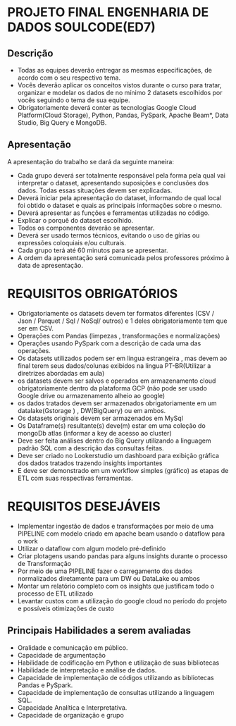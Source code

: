 # PROJETO FINAL ENGENHARIA DE DADOS SOULCODE(ED7)

## Descrição

* Todas as equipes deverão entregar as mesmas especificações, de acordo com o seu respectivo tema.
* Vocês deverão aplicar os conceitos vistos durante o curso para tratar, organizar e modelar os dados de no mínimo 2 datasets escolhidos por vocês seguindo o tema de sua equipe.
* Obrigatoriamente deverá conter as tecnologias Google Cloud Platform(Cloud Storage), Python, Pandas, PySpark, Apache Beam*, Data Studio, Big Query e MongoDB.



## Apresentação

A apresentação do trabalho se dará da seguinte maneira:

* Cada grupo deverá ser totalmente responsável pela forma pela qual vai interpretar o dataset, apresentando suposições e conclusões dos dados. Todas essas situações devem ser explicadas.
* Deverá iniciar pela apresentação do dataset, informando de qual local foi obtido o dataset e quais as principais informações sobre o mesmo.
* Deverá apresentar as funções e ferramentas utilizadas no código.
* Explicar o porquê do dataset escolhido.
* Todos os componentes deverão se apresentar.
* Deverá ser usado termos técnicos, evitando o uso de gírias ou expressões coloquiais e/ou culturais.
* Cada grupo terá até 60 minutos para se apresentar.
* A ordem da apresentação será comunicada pelos professores próximo à data de apresentação.


# REQUISITOS OBRIGATÓRIOS

* Obrigatoriamente os datasets devem ter formatos diferentes (CSV / Json / Parquet / Sql / NoSql/ outros) e 1 deles obrigatoriamente tem que ser em CSV.
* Operações com Pandas (limpezas , transformações e normalizações) 
* Operações usando PySpark com a descrição de cada uma das operações.
* Os datasets utilizados podem ser em lingua estrangeira , mas devem ao final terem seus dados/colunas exibidos na lingua PT-BR(Utilizar a diretrizes abordadas em aula)
* os datasets devem ser salvos e operados em armazenamento cloud obrigatoriamente dentro da plataforma GCP (não pode ser usado Google drive ou armazenamento alheio ao google)
* os dados tratados devem ser armazenados obrigatoriamente em um datalake(Gstorage ) , DW(BigQuery) ou em ambos.
* Os datasets originais devem ser armazenados em MySql
* Os Dataframe(s) resultante(s) deve(m) estar em uma coleção do mongoDb atlas (informar a key de acesso ao cluster) 
* Deve ser feita análises dentro do Big Query utilizando a linguagem padrão SQL com a descrição das consultas feitas.
* Deve ser criado no Lookerstudio um dashboard para exibição gráfica dos dados tratados trazendo insights importantes
* E deve ser demonstrado em um workflow simples (gráfico) as etapas de ETL com suas respectivas ferramentas.


# REQUISITOS DESEJÁVEIS

* Implementar ingestão de dados e transformações por meio de uma PIPELINE com modelo criado em apache beam usando o dataflow para o work
* Utilizar o dataflow com algum modelo pré-definido
* Criar plotagens usando pandas para alguns insights durante o processo de Transformação 
* Por meio de uma PIPELINE fazer o carregamento dos dados normalizados diretamente para um DW ou DataLake ou ambos
* Montar um relatório completo com os insights que justificam todo o processo de ETL utilizado
* Levantar custos com a utilização do google cloud no período do projeto e possíveis otimizações de custo


## Principais Habilidades a serem avaliadas

* Oralidade e comunicação em público.
* Capacidade de argumentação
* Habilidade de codificação em Python e utilização de suas bibliotecas
* Habilidade de interpretação e análise de dados.
* Capacidade de implementação de códigos utilizando as bibliotecas Pandas e PySpark.
* Capacidade de implementação de consultas utilizando a linguagem SQL.
* Capacidade Analítica e Interpretativa.
* Capacidade de organização e grupo